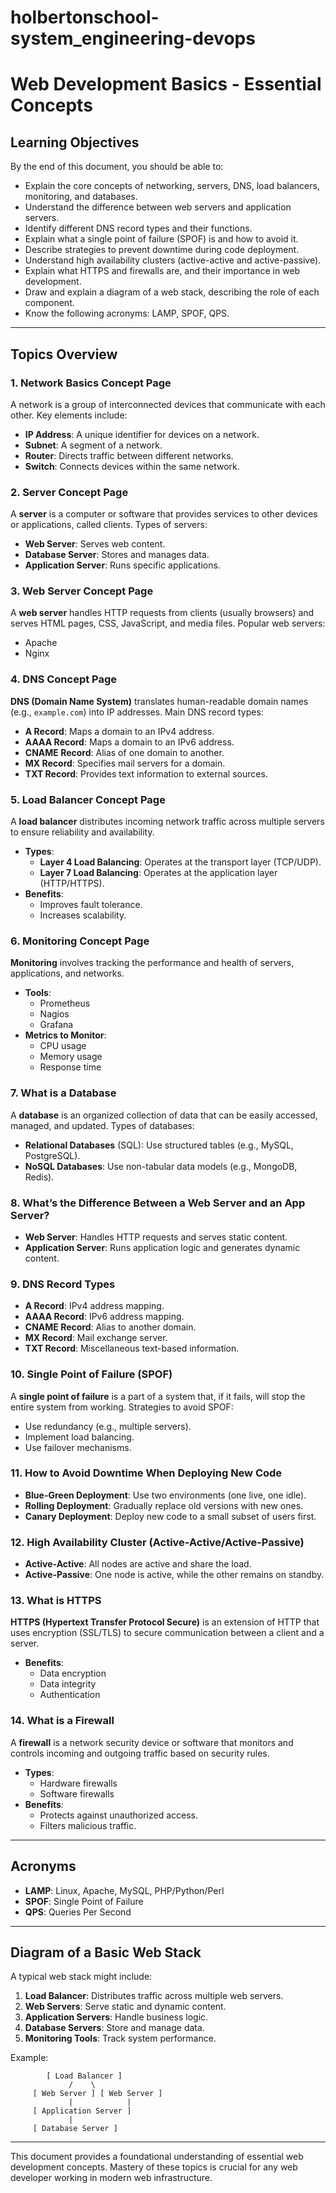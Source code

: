 # holbertonschool-system_engineering-devops

# Web Development Basics - Essential Concepts

## Learning Objectives
By the end of this document, you should be able to:

+ Explain the core concepts of networking, servers, DNS, load balancers, monitoring, and databases.
+ Understand the difference between web servers and application servers.
+ Identify different DNS record types and their functions.
+ Explain what a single point of failure (SPOF) is and how to avoid it.
+ Describe strategies to prevent downtime during code deployment.
+ Understand high availability clusters (active-active and active-passive).
+ Explain what HTTPS and firewalls are, and their importance in web development.
+ Draw and explain a diagram of a web stack, describing the role of each component.
+ Know the following acronyms: LAMP, SPOF, QPS.

---

## Topics Overview

### 1. Network Basics Concept Page
A network is a group of interconnected devices that communicate with each other. Key elements include:

+ **IP Address**: A unique identifier for devices on a network.
+ **Subnet**: A segment of a network.
+ **Router**: Directs traffic between different networks.
+ **Switch**: Connects devices within the same network.

### 2. Server Concept Page
A **server** is a computer or software that provides services to other devices or applications, called clients. Types of servers:

+ **Web Server**: Serves web content.
+ **Database Server**: Stores and manages data.
+ **Application Server**: Runs specific applications.

### 3. Web Server Concept Page
A **web server** handles HTTP requests from clients (usually browsers) and serves HTML pages, CSS, JavaScript, and media files. Popular web servers:

+ Apache
+ Nginx

### 4. DNS Concept Page
**DNS (Domain Name System)** translates human-readable domain names (e.g., `example.com`) into IP addresses. Main DNS record types:

+ **A Record**: Maps a domain to an IPv4 address.
+ **AAAA Record**: Maps a domain to an IPv6 address.
+ **CNAME Record**: Alias of one domain to another.
+ **MX Record**: Specifies mail servers for a domain.
+ **TXT Record**: Provides text information to external sources.

### 5. Load Balancer Concept Page
A **load balancer** distributes incoming network traffic across multiple servers to ensure reliability and availability.

+ **Types**:
  - **Layer 4 Load Balancing**: Operates at the transport layer (TCP/UDP).
  - **Layer 7 Load Balancing**: Operates at the application layer (HTTP/HTTPS).
+ **Benefits**:
  - Improves fault tolerance.
  - Increases scalability.

### 6. Monitoring Concept Page
**Monitoring** involves tracking the performance and health of servers, applications, and networks.

+ **Tools**:
  - Prometheus
  - Nagios
  - Grafana
+ **Metrics to Monitor**:
  - CPU usage
  - Memory usage
  - Response time

### 7. What is a Database
A **database** is an organized collection of data that can be easily accessed, managed, and updated. Types of databases:

+ **Relational Databases** (SQL): Use structured tables (e.g., MySQL, PostgreSQL).
+ **NoSQL Databases**: Use non-tabular data models (e.g., MongoDB, Redis).

### 8. What’s the Difference Between a Web Server and an App Server?
+ **Web Server**: Handles HTTP requests and serves static content.
+ **Application Server**: Runs application logic and generates dynamic content.

### 9. DNS Record Types
+ **A Record**: IPv4 address mapping.
+ **AAAA Record**: IPv6 address mapping.
+ **CNAME Record**: Alias to another domain.
+ **MX Record**: Mail exchange server.
+ **TXT Record**: Miscellaneous text-based information.

### 10. Single Point of Failure (SPOF)
A **single point of failure** is a part of a system that, if it fails, will stop the entire system from working. Strategies to avoid SPOF:

+ Use redundancy (e.g., multiple servers).
+ Implement load balancing.
+ Use failover mechanisms.

### 11. How to Avoid Downtime When Deploying New Code
+ **Blue-Green Deployment**: Use two environments (one live, one idle).
+ **Rolling Deployment**: Gradually replace old versions with new ones.
+ **Canary Deployment**: Deploy new code to a small subset of users first.

### 12. High Availability Cluster (Active-Active/Active-Passive)
+ **Active-Active**: All nodes are active and share the load.
+ **Active-Passive**: One node is active, while the other remains on standby.

### 13. What is HTTPS
**HTTPS (Hypertext Transfer Protocol Secure)** is an extension of HTTP that uses encryption (SSL/TLS) to secure communication between a client and a server.

+ **Benefits**:
  - Data encryption
  - Data integrity
  - Authentication

### 14. What is a Firewall
A **firewall** is a network security device or software that monitors and controls incoming and outgoing traffic based on security rules.

+ **Types**:
  - Hardware firewalls
  - Software firewalls
+ **Benefits**:
  - Protects against unauthorized access.
  - Filters malicious traffic.

---

## Acronyms
+ **LAMP**: Linux, Apache, MySQL, PHP/Python/Perl
+ **SPOF**: Single Point of Failure
+ **QPS**: Queries Per Second

---

## Diagram of a Basic Web Stack
A typical web stack might include:

1. **Load Balancer**: Distributes traffic across multiple web servers.
2. **Web Servers**: Serve static and dynamic content.
3. **Application Servers**: Handle business logic.
4. **Database Servers**: Store and manage data.
5. **Monitoring Tools**: Track system performance.

Example:
```
        [ Load Balancer ]
             /    \
     [ Web Server ] [ Web Server ]
             |            |
     [ Application Server ]
             |
     [ Database Server ]
```

---

This document provides a foundational understanding of essential web development concepts. Mastery of these topics is crucial for any web developer working in modern web infrastructure.

